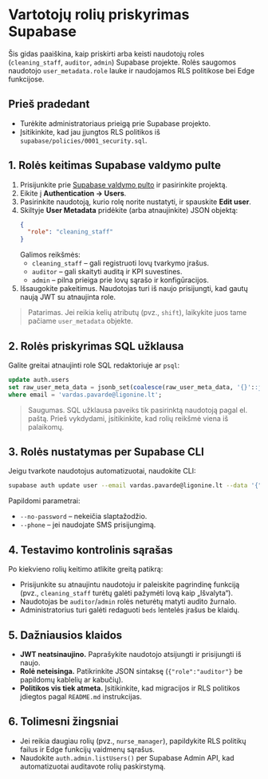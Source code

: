 # Vartotojų rolių priskyrimas Supabase

Šis gidas paaiškina, kaip priskirti arba keisti naudotojų roles (`cleaning_staff`, `auditor`, `admin`) Supabase projekte. Rolės saugomos naudotojo `user_metadata.role` lauke ir naudojamos RLS politikose bei Edge funkcijose.

## Prieš pradedant
- Turėkite administratoriaus prieigą prie Supabase projekto.
- Įsitikinkite, kad jau įjungtos RLS politikos iš `supabase/policies/0001_security.sql`.

## 1. Rolės keitimas Supabase valdymo pulte
1. Prisijunkite prie [Supabase valdymo pulto](https://app.supabase.com/) ir pasirinkite projektą.
2. Eikite į **Authentication → Users**.
3. Pasirinkite naudotoją, kurio rolę norite nustatyti, ir spauskite **Edit user**.
4. Skiltyje **User Metadata** pridėkite (arba atnaujinkite) JSON objektą:
   ```json
   {
     "role": "cleaning_staff"
   }
   ```
   Galimos reikšmės:
   - `cleaning_staff` – gali registruoti lovų tvarkymo įrašus.
   - `auditor` – gali skaityti auditą ir KPI suvestines.
   - `admin` – pilna prieiga prie lovų sąrašo ir konfigūracijos.
5. Išsaugokite pakeitimus. Naudotojas turi iš naujo prisijungti, kad gautų naują JWT su atnaujinta role.

> Patarimas. Jei reikia kelių atributų (pvz., `shift`), laikykite juos tame pačiame `user_metadata` objekte.

## 2. Rolės priskyrimas SQL užklausa
Galite greitai atnaujinti role SQL redaktoriuje ar `psql`:
```sql
update auth.users
set raw_user_meta_data = jsonb_set(coalesce(raw_user_meta_data, '{}'::jsonb), '{role}', '"auditor"'::jsonb)
where email = 'vardas.pavarde@ligonine.lt';
```

> Saugumas. SQL užklausa paveiks tik pasirinktą naudotoją pagal el. paštą. Prieš vykdydami, įsitikinkite, kad rolių reikšmė viena iš palaikomų.

## 3. Rolės nustatymas per Supabase CLI
Jeigu tvarkote naudotojus automatizuotai, naudokite CLI:
```bash
supabase auth update user --email vardas.pavarde@ligonine.lt --data '{"role":"admin"}'
```

Papildomi parametrai:
- `--no-password` – nekeičia slaptažodžio.
- `--phone` – jei naudojate SMS prisijungimą.

## 4. Testavimo kontrolinis sąrašas
Po kiekvieno rolių keitimo atlikite greitą patikrą:
- Prisijunkite su atnaujintu naudotoju ir paleiskite pagrindinę funkciją (pvz., `cleaning_staff` turėtų galėti pažymėti lovą kaip „Išvalyta“).
- Naudotojas be `auditor`/`admin` rolės neturėtų matyti audito žurnalo.
- Administratorius turi galėti redaguoti `beds` lentelės įrašus be klaidų.

## 5. Dažniausios klaidos
- **JWT neatsinaujino.** Paprašykite naudotojo atsijungti ir prisijungti iš naujo.
- **Rolė neteisinga.** Patikrinkite JSON sintaksę (`{"role":"auditor"}` be papildomų kablelių ar kabučių).
- **Politikos vis tiek atmeta.** Įsitikinkite, kad migracijos ir RLS politikos įdiegtos pagal `README.md` instrukcijas.

## 6. Tolimesni žingsniai
- Jei reikia daugiau rolių (pvz., `nurse_manager`), papildykite RLS politikų failus ir Edge funkcijų vaidmenų sąrašus.
- Naudokite `auth.admin.listUsers()` per Supabase Admin API, kad automatizuotai auditavote rolių paskirstymą.
